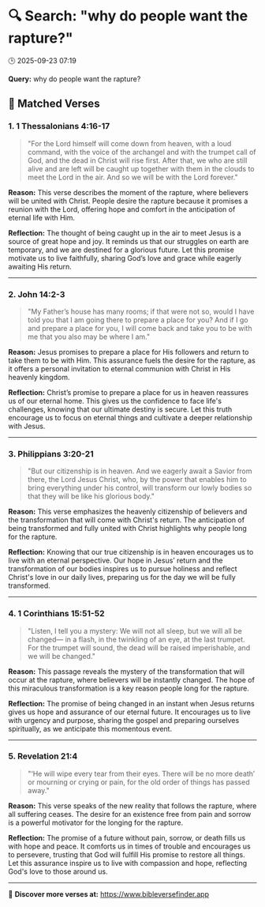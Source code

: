 # 🔍 Search: "why do people want the rapture?"
🕒 2025-09-23 07:19

**Query:** why do people want the rapture?

## 📖 Matched Verses

### 1. 1 Thessalonians 4:16-17
> "For the Lord himself will come down from heaven, with a loud command, with the voice of the archangel and with the trumpet call of God, and the dead in Christ will rise first. After that, we who are still alive and are left will be caught up together with them in the clouds to meet the Lord in the air. And so we will be with the Lord forever."

**Reason:** This verse describes the moment of the rapture, where believers will be united with Christ. People desire the rapture because it promises a reunion with the Lord, offering hope and comfort in the anticipation of eternal life with Him.

**Reflection:** The thought of being caught up in the air to meet Jesus is a source of great hope and joy. It reminds us that our struggles on earth are temporary, and we are destined for a glorious future. Let this promise motivate us to live faithfully, sharing God’s love and grace while eagerly awaiting His return.

---

### 2. John 14:2-3
> "My Father’s house has many rooms; if that were not so, would I have told you that I am going there to prepare a place for you? And if I go and prepare a place for you, I will come back and take you to be with me that you also may be where I am."

**Reason:** Jesus promises to prepare a place for His followers and return to take them to be with Him. This assurance fuels the desire for the rapture, as it offers a personal invitation to eternal communion with Christ in His heavenly kingdom.

**Reflection:** Christ’s promise to prepare a place for us in heaven reassures us of our eternal home. This gives us the confidence to face life's challenges, knowing that our ultimate destiny is secure. Let this truth encourage us to focus on eternal things and cultivate a deeper relationship with Jesus.

---

### 3. Philippians 3:20-21
> "But our citizenship is in heaven. And we eagerly await a Savior from there, the Lord Jesus Christ, who, by the power that enables him to bring everything under his control, will transform our lowly bodies so that they will be like his glorious body."

**Reason:** This verse emphasizes the heavenly citizenship of believers and the transformation that will come with Christ's return. The anticipation of being transformed and fully united with Christ highlights why people long for the rapture.

**Reflection:** Knowing that our true citizenship is in heaven encourages us to live with an eternal perspective. Our hope in Jesus’ return and the transformation of our bodies inspires us to pursue holiness and reflect Christ's love in our daily lives, preparing us for the day we will be fully transformed.

---

### 4. 1 Corinthians 15:51-52
> "Listen, I tell you a mystery: We will not all sleep, but we will all be changed— in a flash, in the twinkling of an eye, at the last trumpet. For the trumpet will sound, the dead will be raised imperishable, and we will be changed."

**Reason:** This passage reveals the mystery of the transformation that will occur at the rapture, where believers will be instantly changed. The hope of this miraculous transformation is a key reason people long for the rapture.

**Reflection:** The promise of being changed in an instant when Jesus returns gives us hope and assurance of our eternal future. It encourages us to live with urgency and purpose, sharing the gospel and preparing ourselves spiritually, as we anticipate this momentous event.

---

### 5. Revelation 21:4
> "‘He will wipe every tear from their eyes. There will be no more death’ or mourning or crying or pain, for the old order of things has passed away."

**Reason:** This verse speaks of the new reality that follows the rapture, where all suffering ceases. The desire for an existence free from pain and sorrow is a powerful motivator for the longing for the rapture.

**Reflection:** The promise of a future without pain, sorrow, or death fills us with hope and peace. It comforts us in times of trouble and encourages us to persevere, trusting that God will fulfill His promise to restore all things. Let this assurance inspire us to live with compassion and hope, reflecting God's love to those around us.

---

🔗 **Discover more verses at:** https://www.bibleversefinder.app
